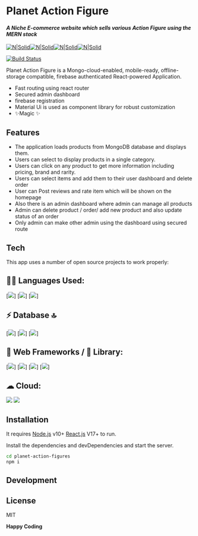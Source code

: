 # Planet Action Figure

#### _A Niche E-commerce website which sells various Action Figure using the MERN stack_

[![N|Solid](https://img.shields.io/badge/MongoDB-4EA94B?style=for-the-badge&logo=mongodb&logoColor=white)](https://reactjs.org/)[![N|Solid](https://img.shields.io/badge/Express.js-000000?style=for-the-badge&logo=express&logoColor=white)](https://reactjs.org/)[![N|Solid](https://img.shields.io/badge/React-20232A?style=for-the-badge&logo=react&logoColor=61DAFB)](https://reactjs.org/)[![N|Solid](https://img.shields.io/badge/Node.js-339933?style=for-the-badge&logo=nodedotjs&logoColor=white)](https://reactjs.org/)

[![Build Status](https://travis-ci.org/joemccann/dillinger.svg?branch=master)](https://travis-ci.org/joemccann/dillinger)

Planet Action Figure is a Mongo-cloud-enabled, mobile-ready, offline-storage compatible, firebase authenticated
React-powered Application.

- Fast routing using react router
- Secured admin dashboard
- firebase registration
- Material Ui is used as component library for robust customization
- ✨Magic ✨

## Features

- The application loads products from MongoDB database and displays them.
- Users can select to display products in a single category.
- Users can click on any product to get more information including pricing, brand and rarity.
- Users can select items and add them to their user dashboard and delete order
- User can Post reviews and rate item which will be shown on the homepage
- Also there is an admin dashboard where admin can manage all products
- Admin can delete product / order/ add new product and also update status of an order
- Only admin can make other admin using the dashboard using secured route

## Tech

This app uses a number of open source projects to work properly:

## 👩‍💻 Languages Used:

[<img src="https://img.shields.io/badge/HTML5-E34F26?style=for-the-badge&logo=html5&logoColor=white"/>]
[<img src="https://img.shields.io/badge/CSS3-1572B6?style=for-the-badge&logo=css3&logoColor=white"/>]
[<img src="https://img.shields.io/badge/JavaScript-323330?style=for-the-badge&logo=javascript&logoColor=F7DF1"/>]

## ⚡ Database 🔝

[<img src="https://img.shields.io/badge/MongoDB-4EA94B?style=for-the-badge&logo=mongodb&logoColor=white"/>]
[<img src="https://img.shields.io/badge/Node.js-339933?style=for-the-badge&logo=nodedotjs&logoColor=white" />]
[<img src="https://img.shields.io/badge/Express.js-000000?style=for-the-badge&logo=express&logoColor=white"/>]

## 🚀 Web Frameworks / 📱 Library:

[<img src="https://img.shields.io/badge/React-20232A?style=for-the-badge&logo=react&logoColor=61DAFB" />]
[<img src="https://img.shields.io/badge/Material--UI-0081CB?style=for-the-badge&logo=material-ui&logoColor=white" />]
[<img src="https://img.shields.io/badge/React_Router-CA4245?style=for-the-badge&logo=react-router&logoColor=white" />]
[<img src="https://img.shields.io/badge/npm-CB3837?style=for-the-badge&logo=npm&logoColor=white"/>]

## ☁ Cloud:

<img src="https://img.shields.io/badge/firebase-ffca28?style=for-the-badge&logo=firebase&logoColor=black" />
<img src="https://img.shields.io/badge/Heroku-430098?style=for-the-badge&logo=heroku&logoColor=white" />

## Installation

It requires [Node.js](https://nodejs.org/) v10+ [React.js](https://reactjs.org/) V17+ to run.

Install the dependencies and devDependencies and start the server.

```sh
cd planet-action-figures
npm i
```

## Development

## License

MIT

**Happy Coding**
